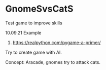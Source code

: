 # GnomeSvsCatS
Test game to improve skills

10.09.21
Example
1) https://realpython.com/pygame-a-primer/

Try to create game with AI.

Concept: Aracade, gnomes try to attack cats.

